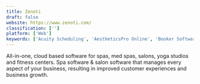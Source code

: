 ```yaml
---
title: Zenoti
draft: false 
website: https://www.zenoti.com/
classification: ['']
platform: ['Web']
keywords: ['Acuity Scheduling', 'AestheticsPro Online', 'Booker Software', 'Booksy', 'Genbook', 'Imprivata Confirm ID', 'MINDBODY', 'MioSalon', 'Reservio', 'Salon Iris', 'Schedulicity', 'Shedul', 'SimplyBook.me', 'Timely', 'WellnessLiving', "You'reOnTime"]
---
```

All-in-one, cloud based software for spas, med spas, salons, yoga studios and fitness centers. Spa software &  salon software that manages every aspect of your business, resulting in improved customer experiences and business growth.